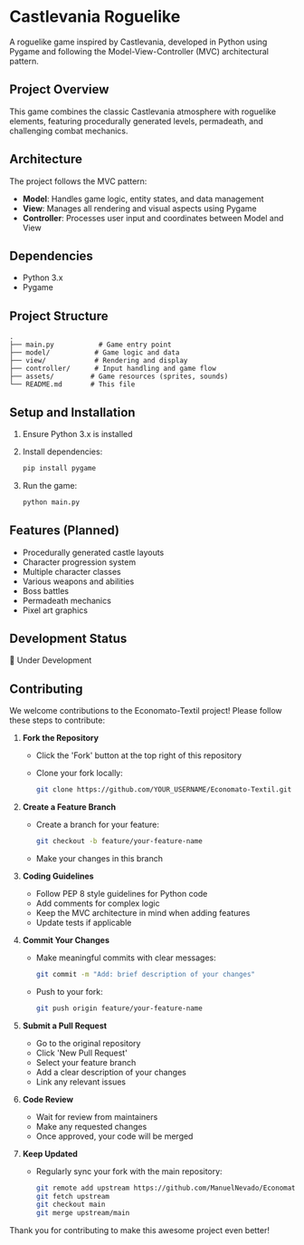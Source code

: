 # Castlevania Roguelike

A roguelike game inspired by Castlevania, developed in Python using Pygame and following the Model-View-Controller (MVC) architectural pattern.

## Project Overview

This game combines the classic Castlevania atmosphere with roguelike elements, featuring procedurally generated levels, permadeath, and challenging combat mechanics.

## Architecture

The project follows the MVC pattern:

* **Model**: Handles game logic, entity states, and data management
* **View**: Manages all rendering and visual aspects using Pygame
* **Controller**: Processes user input and coordinates between Model and View

## Dependencies

* Python 3.x
* Pygame

## Project Structure

```plaintext
.
├── main.py           # Game entry point
├── model/           # Game logic and data
├── view/            # Rendering and display
├── controller/      # Input handling and game flow
├── assets/         # Game resources (sprites, sounds)
└── README.md       # This file
```

## Setup and Installation

1. Ensure Python 3.x is installed

2. Install dependencies:

   ```bash
   pip install pygame
   ```

3. Run the game:

   ```bash
   python main.py
   ```

## Features (Planned)

* Procedurally generated castle layouts
* Character progression system
* Multiple character classes
* Various weapons and abilities
* Boss battles
* Permadeath mechanics
* Pixel art graphics

## Development Status

🚧 Under Development

## Contributing

We welcome contributions to the Economato-Textil project! Please follow these steps to contribute:

1. **Fork the Repository**
   * Click the 'Fork' button at the top right of this repository
   * Clone your fork locally:

     ```bash
     git clone https://github.com/YOUR_USERNAME/Economato-Textil.git
     ```

2. **Create a Feature Branch**
   * Create a branch for your feature:

     ```bash
     git checkout -b feature/your-feature-name
     ```

   * Make your changes in this branch

3. **Coding Guidelines**
   * Follow PEP 8 style guidelines for Python code
   * Add comments for complex logic
   * Keep the MVC architecture in mind when adding features
   * Update tests if applicable

4. **Commit Your Changes**
   * Make meaningful commits with clear messages:

     ```bash
     git commit -m "Add: brief description of your changes"
     ```

   * Push to your fork:

     ```bash
     git push origin feature/your-feature-name
     ```

5. **Submit a Pull Request**
   * Go to the original repository
   * Click 'New Pull Request'
   * Select your feature branch
   * Add a clear description of your changes
   * Link any relevant issues

6. **Code Review**
   * Wait for review from maintainers
   * Make any requested changes
   * Once approved, your code will be merged

7. **Keep Updated**
   * Regularly sync your fork with the main repository:

     ```bash
     git remote add upstream https://github.com/ManuelNevado/Economato-Textil.git
     git fetch upstream
     git checkout main
     git merge upstream/main
     ```

Thank you for contributing to make this awesome project even better!
